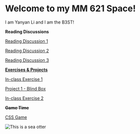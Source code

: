 # Welcome to my MM 621 Space!

I am Yanyan Li and I am the B3ST!

**Reading Discussions**

[Reading Discussion 1](https://github.com/YanyanLi93/CSUEB_MM621_F25/blob/main/diary/entry1.md)

[Reading Discussion 2](https://github.com/YanyanLi93/CSUEB_MM621_F25/blob/main/diary/ReadingDiscussion2.md)

[Reading Discussion 3](https://github.com/YanyanLi93/CSUEB_MM621_F25/blob/main/diary/ReadingDiscussion3.md)

<ins>**Exercises & Projects**</ins>

[In-class Exercise 1](https://yanyanli93.github.io/CSUEB_MM621_F25/Randomizer(YanyanLi))

[Project 1 - Blind Box](https://yanyanli93.github.io/MM621_F25_Proj1BlindBox/)

[In-class Exercise 2](https://yanyanli93.github.io/CSUEB_MM621_F25/Randomizer(YanyanLi))


~~**Game Time**~~

[CSS Game](https://yanyanli93.github.io/CSS-Game/)


![This is a sea otter](https://www.mmc.gov/wp-content/uploads/Sea-otter2004-by-Ryan-Wolt-MA-043219-21.jpg) 
